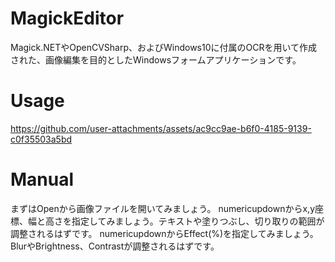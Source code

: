 # MagickEditor
Magick.NETやOpenCVSharp、およびWindows10に付属のOCRを用いて作成された、画像編集を目的としたWindowsフォームアプリケーションです。
# Usage

https://github.com/user-attachments/assets/ac9cc9ae-b6f0-4185-9139-c0f35503a5bd

# Manual
まずはOpenから画像ファイルを開いてみましょう。
numericupdownからx,y座標、幅と高さを指定してみましょう。テキストや塗りつぶし、切り取りの範囲が調整されるはずです。
numericupdownからEffect(%)を指定してみましょう。BlurやBrightness、Contrastが調整されるはずです。
